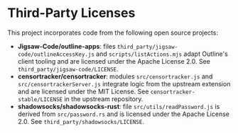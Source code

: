 # Third-Party Licenses

This project incorporates code from the following open source projects:

- **Jigsaw-Code/outline-apps**: files `third_party/jigsaw-code/outlineAccessKey.js` and `scripts/listActions.mjs` adapt Outline's client tooling and are licensed under the Apache License 2.0. See `third_party/jigsaw-code/LICENSE`.
- **censortracker/censortracker**: modules `src/censortracker.js` and `src/censortrackerServer.js` integrate logic from the upstream extension and are licensed under the MIT License. See `censortracker-stable/LICENSE` in the upstream repository.
- **shadowsocks/shadowsocks-rust**: file `src/utils/readPassword.js` is derived from `src/password.rs` and is licensed under the Apache License 2.0. See `third_party/shadowsocks/LICENSE`.
<!-- Updated: 2025-10-01 -->
